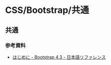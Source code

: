 # CSS/Bootstrap/共通

## 共通

### 参考資料

- [はじめに - Bootstrap 4.3 - 日本語リファレンス](https://getbootstrap.jp/docs/4.3/getting-started/introduction/)
